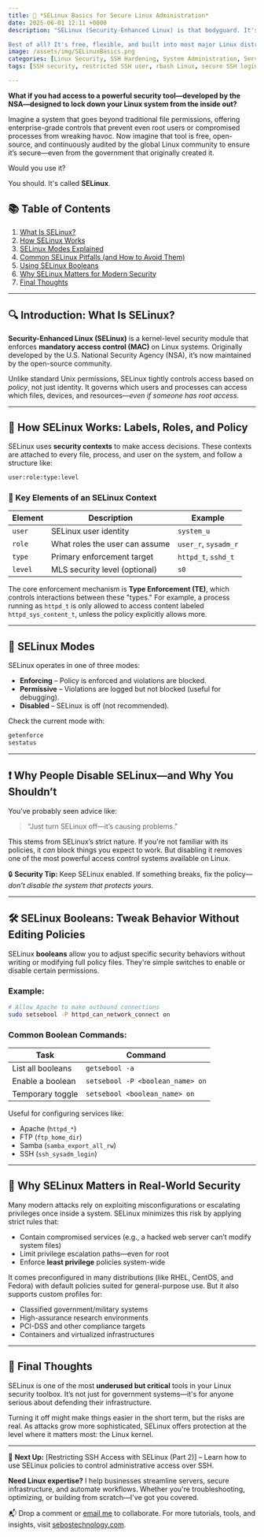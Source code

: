 ```yaml
---
title: 🔐 *SELinux Basics for Secure Linux Administration*
date: 2025-06-01 12:11 +0000
description: "SELinux (Security-Enhanced Linux) is that bodyguard. It's a powerful security framework that enforces strict access controls at the kernel level, protecting your system from internal threats, misconfigurations, and privilege escalation—even when traditional permissions fail.

Best of all? It's free, flexible, and built into most major Linux distributions."
image: /assets/img/SELinuxBasics.png
categories: [Linux Security, SSH Hardening, System Administration, Server Security, User Management]
tags: [SSH security, restricted SSH user, rbash Linux, secure SSH login, Linux sysadmin tips, SSH hardening practices, limiting SSH access, two-account SSH model, secure Linux configuration, SSH restricted shell]

---
```


**What if you had access to a powerful security tool—developed by the NSA—designed to lock down your Linux system from the inside out?**

Imagine a system that goes beyond traditional file permissions, offering enterprise-grade controls that prevent even root users or compromised processes from wreaking havoc. Now imagine that tool is free, open-source, and continuously audited by the global Linux community to ensure it’s secure—even from the government that originally created it.

Would you use it?

You should. It's called **SELinux**.
## 📚 Table of Contents

1. [What Is SELinux?](#-introduction-what-is-selinux)
2. [How SELinux Works](#-how-selinux-works-labels-roles-and-policy)
3. [SELinux Modes Explained](#-selinux-modes)
4. [Common SELinux Pitfalls (and How to Avoid Them)](#-why-people-disable-selinuxand-why-you-shouldnt)
5. [Using SELinux Booleans](#-selinux-booleans-tweak-behavior-without-editing-policies)
6. [Why SELinux Matters for Modern Security](#-why-selinux-matters-in-real-world-security)
7. [Final Thoughts](#-final-thoughts)

---

## 🔍 Introduction: What Is SELinux?

**Security-Enhanced Linux (SELinux)** is a kernel-level security module that enforces **mandatory access control (MAC)** on Linux systems. Originally developed by the U.S. National Security Agency (NSA), it’s now maintained by the open-source community.

Unlike standard Unix permissions, SELinux tightly controls access based on *policy*, not just identity. It governs which users and processes can access which files, devices, and resources—*even if someone has root access*.

---

## 🧱 How SELinux Works: Labels, Roles, and Policy

SELinux uses **security contexts** to make access decisions. These contexts are attached to every file, process, and user on the system, and follow a structure like:

```bash
user:role:type:level
```

### 🔹 Key Elements of an SELinux Context

| Element | Description                    | Example              |
| ------- | ------------------------------ | -------------------- |
| `user`  | SELinux user identity          | `system_u`           |
| `role`  | What roles the user can assume | `user_r`, `sysadm_r` |
| `type`  | Primary enforcement target     | `httpd_t`, `sshd_t`  |
| `level` | MLS security level (optional)  | `s0`                 |

The core enforcement mechanism is **Type Enforcement (TE)**, which controls interactions between these "types." For example, a process running as `httpd_t` is only allowed to access content labeled `httpd_sys_content_t`, unless the policy explicitly allows more.

---

## 🚦 SELinux Modes

SELinux operates in one of three modes:

* **Enforcing** – Policy is enforced and violations are blocked.
* **Permissive** – Violations are logged but not blocked (useful for debugging).
* **Disabled** – SELinux is off (not recommended).

Check the current mode with:

```bash
getenforce
sestatus
```

---

## ❗ Why People Disable SELinux—and Why You Shouldn’t

You’ve probably seen advice like:

> “Just turn SELinux off—it’s causing problems.”

This stems from SELinux’s strict nature. If you're not familiar with its policies, it *can* block things you expect to work. But disabling it removes one of the most powerful access control systems available on Linux.

🔒 **Security Tip:** Keep SELinux enabled. If something breaks, fix the policy—*don’t disable the system that protects yours*.

---

## 🛠️ SELinux Booleans: Tweak Behavior Without Editing Policies

SELinux **booleans** allow you to adjust specific security behaviors without writing or modifying full policy files. They're simple switches to enable or disable certain permissions.

### Example:

```bash
# Allow Apache to make outbound connections
sudo setsebool -P httpd_can_network_connect on
```

### Common Boolean Commands:

| Task              | Command                          |
| ----------------- | -------------------------------- |
| List all booleans | `getsebool -a`                   |
| Enable a boolean  | `setsebool -P <boolean_name> on` |
| Temporary toggle  | `setsebool <boolean_name> on`    |

Useful for configuring services like:

* Apache (`httpd_*`)
* FTP (`ftp_home_dir`)
* Samba (`samba_export_all_rw`)
* SSH (`ssh_sysadm_login`)

---

## 🧭 Why SELinux Matters in Real-World Security

Many modern attacks rely on exploiting misconfigurations or escalating privileges once inside a system. SELinux minimizes this risk by applying strict rules that:

* Contain compromised services (e.g., a hacked web server can’t modify system files)
* Limit privilege escalation paths—even for root
* Enforce **least privilege** policies system-wide

It comes preconfigured in many distributions (like RHEL, CentOS, and Fedora) with default policies suited for general-purpose use. But it also supports custom profiles for:

* Classified government/military systems
* High-assurance research environments
* PCI-DSS and other compliance targets
* Containers and virtualized infrastructures

---

## 🧩 Final Thoughts

SELinux is one of the most **underused but critical** tools in your Linux security toolbox. It’s not just for government systems—it's for anyone serious about defending their infrastructure.

Turning it off might make things easier in the short term, but the risks are real. As attacks grow more sophisticated, SELinux offers protection at the level where it matters most: the Linux kernel.

---

📘 **Next Up:** \[Restricting SSH Access with SELinux (Part 2)] – Learn how to use SELinux policies to control administrative access over SSH.


**Need Linux expertise?** I help businesses streamline servers, secure infrastructure, and automate workflows. Whether you're troubleshooting, optimizing, or building from scratch—I've got you covered.  

📬 Drop a comment or [email me](mailto:info@sebostechnology.com) to collaborate. For more tutorials, tools, and insights, visit [sebostechnology.com](https://sebostechnology.com).